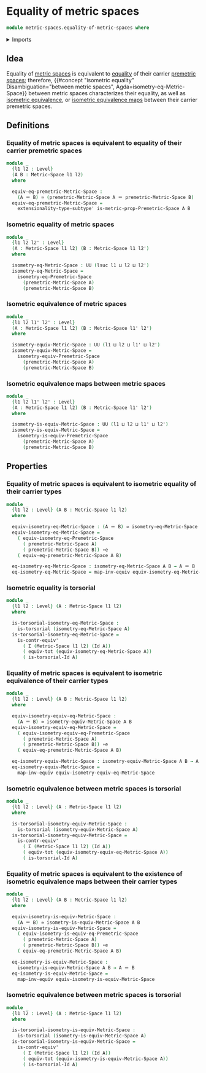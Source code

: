 # Equality of metric spaces

```agda
module metric-spaces.equality-of-metric-spaces where
```

<details><summary>Imports</summary>

```agda
open import foundation.contractible-types
open import foundation.dependent-pair-types
open import foundation.equivalences
open import foundation.function-types
open import foundation.functoriality-dependent-pair-types
open import foundation.identity-types
open import foundation.propositions
open import foundation.subtypes
open import foundation.torsorial-type-families
open import foundation.universe-levels

open import metric-spaces.equality-of-premetric-spaces
open import metric-spaces.equivalent-isometries-premetric-spaces
open import metric-spaces.isometric-equivalences-premetric-spaces
open import metric-spaces.metric-spaces
open import metric-spaces.premetric-spaces
```

</details>

## Idea

Equality of [metric spaces](metric-spaces.metric-spaces.md) is equivalent to
[equality](metric-spaces.equality-of-premetric-spaces.md) of their carrier
[premetric spaces](metric-spaces.premetric-spaces.md); therefore,
{{#concept "isometric equality" Disambiguation="between metric spaces", Agda=isometry-eq-Metric-Space}}
between metric spaces characterizes their equality, as well as
[isometric equivalence](metric-spaces.isometric-equivalent-premetric-spaces.md),
or
[isometric equivalence maps](metric-spaces.isometric-equivalences-premetric-spaces.md)
between their carrier premetric spaces.

## Definitions

### Equality of metric spaces is equivalent to equality of their carrier premetric spaces

```agda
module _
  {l1 l2 : Level}
  (A B : Metric-Space l1 l2)
  where

  equiv-eq-premetric-Metric-Space :
    (A ＝ B) ≃ (premetric-Metric-Space A ＝ premetric-Metric-Space B)
  equiv-eq-premetric-Metric-Space =
    extensionality-type-subtype' is-metric-prop-Premetric-Space A B
```

### Isometric equality of metric spaces

```agda
module _
  {l1 l2 l2' : Level}
  (A : Metric-Space l1 l2) (B : Metric-Space l1 l2')
  where

  isometry-eq-Metric-Space : UU (lsuc l1 ⊔ l2 ⊔ l2')
  isometry-eq-Metric-Space =
    isometry-eq-Premetric-Space
      (premetric-Metric-Space A)
      (premetric-Metric-Space B)
```

### Isometric equivalence of metric spaces

```agda
module _
  {l1 l2 l1' l2' : Level}
  (A : Metric-Space l1 l2) (B : Metric-Space l1' l2')
  where

  isometry-equiv-Metric-Space : UU (l1 ⊔ l2 ⊔ l1' ⊔ l2')
  isometry-equiv-Metric-Space =
    isometry-equiv-Premetric-Space
      (premetric-Metric-Space A)
      (premetric-Metric-Space B)
```

### Isometric equivalence maps between metric spaces

```agda
module _
  {l1 l2 l1' l2' : Level}
  (A : Metric-Space l1 l2) (B : Metric-Space l1' l2')
  where

  isometry-is-equiv-Metric-Space : UU (l1 ⊔ l2 ⊔ l1' ⊔ l2')
  isometry-is-equiv-Metric-Space =
    isometry-is-equiv-Premetric-Space
      (premetric-Metric-Space A)
      (premetric-Metric-Space B)
```

## Properties

### Equality of metric spaces is equivalent to isometric equality of their carrier types

```agda
module _
  {l1 l2 : Level} (A B : Metric-Space l1 l2)
  where

  equiv-isometry-eq-Metric-Space : (A ＝ B) ≃ isometry-eq-Metric-Space A B
  equiv-isometry-eq-Metric-Space =
    ( equiv-isometry-eq-Premetric-Space
      ( premetric-Metric-Space A)
      ( premetric-Metric-Space B)) ∘e
    ( equiv-eq-premetric-Metric-Space A B)

  eq-isometry-eq-Metric-Space : isometry-eq-Metric-Space A B → A ＝ B
  eq-isometry-eq-Metric-Space = map-inv-equiv equiv-isometry-eq-Metric-Space
```

### Isometric equality is torsorial

```agda
module _
  {l1 l2 : Level} (A : Metric-Space l1 l2)
  where

  is-torsorial-isometry-eq-Metric-Space :
    is-torsorial (isometry-eq-Metric-Space A)
  is-torsorial-isometry-eq-Metric-Space =
    is-contr-equiv'
      ( Σ (Metric-Space l1 l2) (Id A))
      ( equiv-tot (equiv-isometry-eq-Metric-Space A))
      ( is-torsorial-Id A)
```

### Equality of metric spaces is equivalent to isometric equivalence of their carrier types

```agda
module _
  {l1 l2 : Level} (A B : Metric-Space l1 l2)
  where

  equiv-isometry-equiv-eq-Metric-Space :
    (A ＝ B) ≃ isometry-equiv-Metric-Space A B
  equiv-isometry-equiv-eq-Metric-Space =
    ( equiv-isometry-equiv-eq-Premetric-Space
      ( premetric-Metric-Space A)
      ( premetric-Metric-Space B)) ∘e
    ( equiv-eq-premetric-Metric-Space A B)

  eq-isometry-equiv-Metric-Space : isometry-equiv-Metric-Space A B → A ＝ B
  eq-isometry-equiv-Metric-Space =
    map-inv-equiv equiv-isometry-equiv-eq-Metric-Space
```

### Isometric equivalence between metric spaces is torsorial

```agda
module _
  {l1 l2 : Level} (A : Metric-Space l1 l2)
  where

  is-torsorial-isometry-equiv-Metric-Space :
    is-torsorial (isometry-equiv-Metric-Space A)
  is-torsorial-isometry-equiv-Metric-Space =
    is-contr-equiv'
      ( Σ (Metric-Space l1 l2) (Id A))
      ( equiv-tot (equiv-isometry-equiv-eq-Metric-Space A))
      ( is-torsorial-Id A)
```

### Equality of metric spaces is equivalent to the existence of isometric equivalence maps between their carrier types

```agda
module _
  {l1 l2 : Level} (A B : Metric-Space l1 l2)
  where

  equiv-isometry-is-equiv-Metric-Space :
    (A ＝ B) ≃ isometry-is-equiv-Metric-Space A B
  equiv-isometry-is-equiv-Metric-Space =
    ( equiv-isometry-is-equiv-eq-Premetric-Space
      ( premetric-Metric-Space A)
      ( premetric-Metric-Space B)) ∘e
    ( equiv-eq-premetric-Metric-Space A B)

  eq-isometry-is-equiv-Metric-Space :
    isometry-is-equiv-Metric-Space A B → A ＝ B
  eq-isometry-is-equiv-Metric-Space =
    map-inv-equiv equiv-isometry-is-equiv-Metric-Space
```

### Isometric equivalence between metric spaces is torsorial

```agda
module _
  {l1 l2 : Level} (A : Metric-Space l1 l2)
  where

  is-torsorial-isometry-is-equiv-Metric-Space :
    is-torsorial (isometry-is-equiv-Metric-Space A)
  is-torsorial-isometry-is-equiv-Metric-Space =
    is-contr-equiv'
      ( Σ (Metric-Space l1 l2) (Id A))
      ( equiv-tot (equiv-isometry-is-equiv-Metric-Space A))
      ( is-torsorial-Id A)
```
